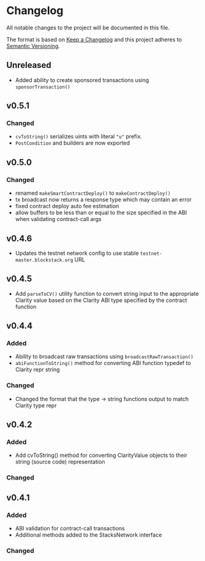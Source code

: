 # Changelog
All notable changes to the project will be documented in this file.

The format is based on [Keep a Changelog](https://keepachangelog.com/en/1.0.0/)
and this project adheres to [Semantic Versioning](https://semver.org/spec/v2.0.0.html).


## Unreleased
- Added ability to create sponsored transactions using `sponsorTransaction()`

## v0.5.1
### Changed
- `cvToString()` serializes uints with literal `"u"` prefix.
- `PostCondition` and builders are now exported

## v0.5.0
### Changed
- renamed `makeSmartContractDeploy()` to `makeContractDeploy()`
- tx broadcast now returns a response type which may contain an error
- fixed contract deploy auto fee estimation
- allow buffers to be less than or equal to the size specified in the ABI when validating contract-call args

## v0.4.6
- Updates the testnet network config to use stable `testnet-master.blockstack.org` URL

## v0.4.5 
- Add `parseToCV()` utility function to convert string input to the appropriate Clarity value based on the Clarity ABI type specified by the contract function

## v0.4.4

### Added
- Ability to broadcast raw transactions using `broadcastRawTransaction()`
- `abiFunctionToString()` method for converting ABI function typedef to Clarity repr string

### Changed
- Changed the format that the type -> string functions output to match Clarity type repr

## v0.4.2 

### Added
- Add cvToString() method for converting ClarityValue objects to their string (source code) representation

### Changed

## v0.4.1 

### Added
- ABI validation for contract-call transactions
- Additional methods added to the StacksNetwork interface

### Changed

